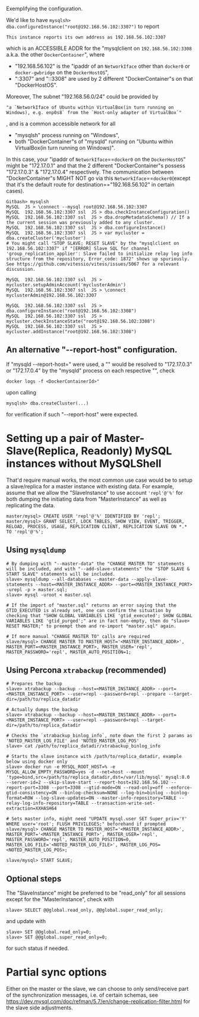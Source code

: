 Exemplifying the configuration.

We'd like to have `mysqlsh> dba.configureInstance("root@192.168.56.102:3307")` to report 
```
This instance reports its own address as 192.168.56.102:3307
```
which is an ACCESSIBLE ADDR for the "mysqlclient on `192.168.56.102:3308` a.k.a. the other `DockerContainer`", where
- "192.168.56.102" is the "ipaddr of an `NetworkIface` other than `docker0` or `docker-gwbridge` on the `DockerHostOS`", 
- ":3307" and "::3308" are used by 2 different "DockerContainer"s on that "DockerHostOS".  

Moreover, The subnet "192.168.56.0/24" could be provided by 
```
"a `NetworkIface of Ubuntu within VirtualBox(in turn running on Windows), e.g. enp0s8` from the `Host-only adapter of VirtualBox`"
```
, and is a common accessible network for all
- "mysqlsh" process running on "Windows",
- both "DockerContainer"s of "mysqld" running on "Ubuntu within VirtualBox(in turn running on Windows)".

In this case, your "ipaddr of `NetworkIface`==`docker0` on the `DockerHostOS`" might be "172.17.0.1" and that the 2 different "DockerContainer"s possess "172.17.0.3" & "172.17.0.4" respectively. The communication between "DockerContainer"s MIGHT NOT go via this `NetworkIface`==`docker0`(except that it's the default route for destination=="192.168.56.102" in certain cases). 

```
Gitbash> mysqlsh
MySQL  JS > \connect --mysql root@192.168.56.102:3307
MySQL  192.168.56.102:3307 ssl  JS > dba.checkInstanceConfiguration()
MySQL  192.168.56.102:3307 ssl  JS > dba.dropMetadataSchema() // If a the current session was previously added to any cluster.
MySQL  192.168.56.102:3307 ssl  JS > dba.configureInstance()
MySQL  192.168.56.102:3307 ssl  JS > var mycluster = dba.createCluster('mycluster') 
# You might call "STOP SLAVE; RESET SLAVE" by the "mysqlclient on 192.168.56.102:3307" if "[ERROR] Slave SQL for channel 'group_replication_applier': Slave failed to initialize relay log info structure from the repository, Error_code: 1872" shows up spuriously. See https://github.com/vitessio/vitess/issues/5067 for a relevant discussion.

MySQL  192.168.56.102:3307 ssl  JS > mycluster.setupAdminAccount('myclusterAdmin')
MySQL  192.168.56.102:3307 ssl  JS > \connect myclusterAdmin@192.168.56.102:3307

MySQL  192.168.56.102:3307 ssl  JS > dba.configureInstance("root@192.168.56.102:3308")
MySQL  192.168.56.102:3307 ssl  JS > mycluster.checkInstanceState("root@192.168.56.102:3308")
MySQL  192.168.56.102:3307 ssl  JS > mycluster.addInstance("root@192.168.56.102:3308")
```

## An alternative "--report-host" configuration.

If "mysqld --report-host=<DockerContainerId>" were used, a "<DockerContainerId>" would be resolved to "172.17.0.3" or "172.17.0.4" by the "mysqld" process on each respective "<DockerContainer>", check
```
docker logs -f <DockerContainerId>" 
```
upon calling
```
mysqlsh> dba.createCluster(...)
```
for verification if such "--report-host" were expected.

# Setting up a pair of Master-Slave(Replica, Readonly) MySQL instances without MySQLShell 

That'd require manual works, the most common use case would be to setup a slave/replica for a master instance with existing data. For example, assume that we allow the "SlaveInstance" to use account `'repl'@'%'` for both dumping the initiating data from "MasterInstance" as well as replicating the data.

```
master/mysql> CREATE USER 'repl'@'%' IDENTIFIED BY 'repl';
master/mysql> GRANT SELECT, LOCK TABLES, SHOW VIEW, EVENT, TRIGGER, RELOAD, PROCESS, USAGE, REPLICATION CLIENT, REPLICATION SLAVE ON *.* TO 'repl'@'%';
```

## Using `mysqldump`

```
# By dumping with "--master-data" the "CHANGE MASTER TO" statements will be included, and with "--add-slave-statements" the "STOP SLAVE & START SLAVE" statements will be included.
slave> mysqldump --all-databases --master-data --apply-slave-statements --host=<MASTER_INSTANCE_ADDR> --port=<MASTER_INSTANCE_PORT> -urepl -p > master.sql; 
slave> mysql -uroot < master.sql 

# If the import of "master.sql" returns an error saying that the GTID_EXECUTED is already set, one can confirm the situation by checking that "SHOW GLOBAL VARIABLES LIKE 'gtid_executed'; SHOW GLOBAL VARIABLES LIKE 'gtid_purged';" are in fact non-empty, then do "slave> RESET MASTER;" to preempt them and re-import "master.sql" again.

# If more manual "CHANGE MASTER TO" calls are required
slave/mysql> CHANGE MASTER TO MASTER_HOST='<MASTER_INSTANCE_ADDR>', MASTER_PORT=<MASTER_INSTANCE_PORT>, MASTER_USER='repl', MASTER_PASSWORD='repl', MASTER_AUTO_POSITION=1;
```

## Using Percona `xtrabackup` (recommended)
```
# Prepares the backup
slave> xtrabackup --backup --host=<MASTER_INSTANCE_ADDR> --port=<MASTER_INSTANCE_PORT> --user=repl --password=repl --prepare --target-dir=/path/to/replica_datadir 

# Actually dumps the backup
slave> xtrabackup --backup --host=<MASTER_INSTANCE_ADDR> --port=<MASTER_INSTANCE_PORT> --user=repl --password=repl --target-dir=/path/to/replica_datadir 

# Checks the `xtrabackup_binlog_info`, note down the first 2 params as 'NOTED_MASTER_LOG_FILE' and 'NOTED_MASTER_LOG_POS'
slave> cat /path/to/replica_datadir/xtrabackup_binlog_info 

# Starts the slave instance with /path/to/replica_datadir, example below using docker only 
slave> docker run -e MYSQL_ROOT_HOST=% -e MYSQL_ALLOW_EMPTY_PASSWORD=yes -d --net=host --mount 'type=bind,src=/path/to/replica_datadir,dst=/var/lib/mysql' mysql:8.0 --server-id=2 --skip-slave-start --report-host=192.168.56.102 --report-port=3308 --port=3308 --gtid-mode=ON --read-only=off --enforce-gtid-consistency=ON --binlog-checksum=NONE --log-bin=binlog --binlog-format=ROW --log-slave-updates=ON --master-info-repository=TABLE --relay-log-info-repository=TABLE --transaction-write-set-extraction=XXHASH64 

# Sets master info, might need "UPDATE mysql.user SET Super_priv='Y' WHERE user='root'; FLUSH PRIVILEGES;" beforehand if prompted
slave/mysql> CHANGE MASTER TO MASTER_HOST='<MASTER_INSTANCE_ADDR>', MASTER_PORT='<MASTER_INSTANCE_PORT>', MASTER_USER='repl', MASTER_PASSWORD='repl', MASTER_AUTO_POSITION=0, MASTER_LOG_FILE='<NOTED_MASTER_LOG_FILE>', MASTER_LOG_POS=<NOTED_MASTER_LOG_POS>;

slave/mysql> START SLAVE;
```

## Optional steps

The "SlaveInstance" might be preferred to be "read_only" for all sessions except for the "MasterInstance", check with
```
slave> SELECT @@global.read_only, @@global.super_read_only;
```
and update with 
```
slave> SET @@global.read_only=0; 
slave> SET @@global.super_read_only=0;
```
for such status if needed.

# Partial sync options
  
Either on the master or the slave, we can choose to only send/receive part of the synchronization messages, i.e. of certain schemas, see https://dev.mysql.com/doc/refman/5.7/en/change-replication-filter.html for the slave side adjustments.
